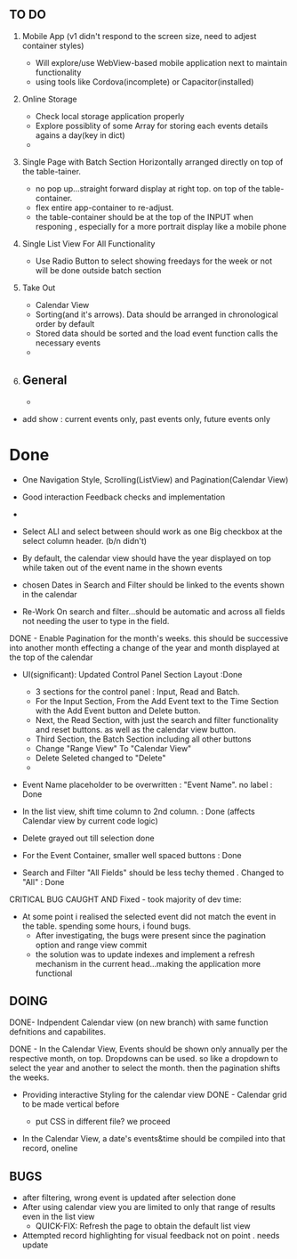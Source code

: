 ## TO DO
1. Mobile App (v1 didn't respond to the screen size, need to adjest container styles)
   - Will explore/use WebView-based mobile application next to maintain functionality
   - using tools like Cordova(incomplete) or Capacitor(installed)
  
2. Online Storage
   - Check local storage application properly
   - Explore possiblity of some Array for storing each events details agains a day(key in dict) 
   - 
3. Single Page with  Batch Section Horizontally arranged directly on top of the table-tainer. 
   - no pop up...straight forward display at right top. on top of the table-container.
   - flex entire app-container to re-adjust.
   -  the table-container should be at the top of the INPUT when responing , especially for a more portrait display like a mobile phone


3. Single List View For All Functionality
   - Use Radio Button to select showing freedays for the week or not  
         will be done outside batch section
4. Take Out
   - Calendar View
   - Sorting(and it's arrows). Data should be arranged in chronological order by default
   - Stored data should be sorted and the load event function calls the necessary events
   - 
5. General
   - 
   - 








- add show : current events only, past events only, future events only

# Done
- One Navigation Style, Scrolling(ListView) and Pagination(Calendar View)

- Good interaction Feedback checks and implementation
- 
- Select ALl and select between should work as one Big checkbox at the select column header. (b/n didn't)

- By default, the calendar view should have the year displayed on top while taken out of the event name in the shown events

- chosen Dates in Search and Filter should be linked to the events shown in the calendar

- Re-Work On search and filter...should be automatic and across all fields not needing the user to type in the field.

DONE - Enable Pagination for the month's weeks. this should be successive into another month effecting a change of the year and month displayed at the top of the calendar

- UI(significant): Updated Control Panel Section Layout  :Done
    - 3 sections for the control panel : Input, Read and Batch.
    - For the Input Section, From the Add Event text to the Time Section with the Add Event button and Delete button.
    - Next, the Read Section, with just the search and filter functionality and reset buttons. as well as the calendar  view button.
    - Third Section, the Batch Section including all other buttons 
    - Change "Range View" To "Calendar View"
    - Delete Seleted changed to "Delete"
  - 

- Event Name placeholder to be overwritten : "Event Name". no label : Done
- In the list view, shift time column to 2nd column. : Done (affects Calendar view by current code logic)
- Delete grayed out till selection done
- For the Event Container, smaller well spaced buttons : Done
- Search and Filter "All Fields" should be less techy themed . Changed to "All" : Done
  
CRITICAL BUG CAUGHT AND Fixed - took majority of dev time:
- At some point i realised the selected event did not match the event in the table. spending some hours, i found bugs.
	- After investigating, the bugs were present since the pagination option and range view commit
	- the solution was to update indexes and implement a refresh mechanism in the current head...making the application more functional


## DOING
DONE- Indpendent Calendar view (on new branch) with same function defnitions and capabilites.

DONE - In the Calendar View, Events should be shown only annually per the respective month, on top. Dropdowns can be used. so like a dropdown to select the year and another to select the month. then the pagination shifts the weeks.

- Providing interactive Styling for the calendar view
  DONE - Calendar grid to be made vertical before 
  - put CSS in different file?
  we proceed
  
- In the Calendar View, a date's events&time should be compiled into that record, oneline
  


## BUGS
- after filtering, wrong event is updated after selection done
- After using calendar view you are limited to only that range of results even in the list view 
  - QUICK-FIX: Refresh the page to obtain the default list view
- Attempted record highlighting for visual feedback not on point . needs update
